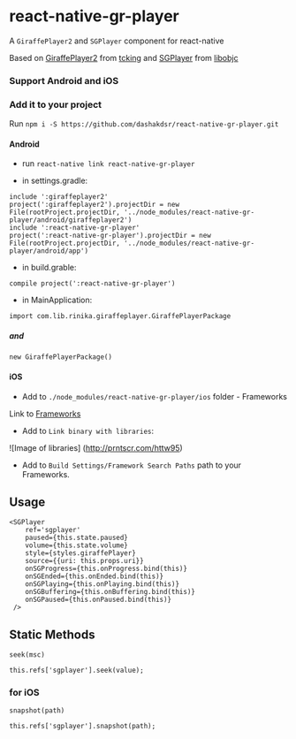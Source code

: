 # react-native-gr-player

A `GiraffePlayer2` and `SGPlayer` component for react-native

Based on [GiraffePlayer2](https://github.com/tcking/GiraffePlayer2) from [tcking](https://github.com/tcking) and [SGPlayer](https://github.com/libobjc/SGPlayer) from [libobjc](https://github.com/libobjc)

### Support Android and iOS


### Add it to your project

Run `npm i -S https://github.com/dashakdsr/react-native-gr-player.git`

#### Android

- run `react-native link react-native-gr-player`

- in settings.gradle:


`include ':giraffeplayer2'`  
`project(':giraffeplayer2').projectDir = new File(rootProject.projectDir, '../node_modules/react-native-gr-player/android/giraffeplayer2')`  
`include ':react-native-gr-player'`  
`project(':react-native-gr-player').projectDir = new File(rootProject.projectDir, '../node_modules/react-native-gr-player/android/app')`

- in build.grable:

`compile project(':react-native-gr-player')`

- in MainApplication:

`import com.lib.rinika.giraffeplayer.GiraffePlayerPackage`

##### and

`new GiraffePlayerPackage()`

#### iOS

- Add to `./node_modules/react-native-gr-player/ios` folder - Frameworks

Link to [Frameworks](https://drive.google.com/open?id=1ExSPtcKUJMWm0qxGbvZ2W2Pe49wZe-a)

- Add to `Link binary with libraries`:

![Image of libraries]
(http://prntscr.com/httw95)

- Add to `Build Settings/Framework Search Paths` path to your Frameworks.


## Usage

```
<SGPlayer
    ref='sgplayer'
    paused={this.state.paused}
    volume={this.state.volume}
    style={styles.giraffePlayer}
    source={{uri: this.props.uri}}
    onSGProgress={this.onProgress.bind(this)}
    onSGEnded={this.onEnded.bind(this)}
    onSGPlaying={this.onPlaying.bind(this)}
    onSGBuffering={this.onBuffering.bind(this)}
    onSGPaused={this.onPaused.bind(this)}
 />

```

## Static Methods

`seek(msc)`

```
this.refs['sgplayer'].seek(value);
```

### for iOS

`snapshot(path)`

```
this.refs['sgplayer'].snapshot(path);
```
